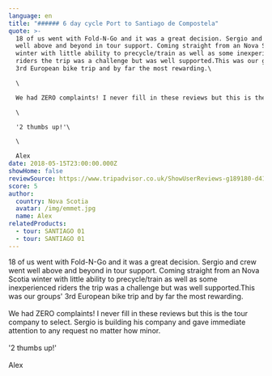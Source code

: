 ```yaml
---
language: en
title: "###### 6 day cycle Port to Santiago de Compostela"
quote: >-
  18 of us went with Fold-N-Go and it was a great decision. Sergio and crew went
  well above and beyond in tour support. Coming straight from an Nova Scotia
  winter with little ability to precycle/train as well as some inexperienced
  riders the trip was a challenge but was well supported.This was our groups'
  3rd European bike trip and by far the most rewarding.\

  \

  We had ZERO complaints! I never fill in these reviews but this is the tour company to select. Sergio is building his company and gave immediate attention to any request no matter how minor.\

  \

  '2 thumbs up!'\

  \

  Alex
date: 2018-05-15T23:00:00.000Z
showHome: false
reviewSource: https://www.tripadvisor.co.uk/ShowUserReviews-g189180-d4105907-r580581299-Top_Bike_tours_Portugal-Porto_Porto_District_Northern_Portugal.html
score: 5
author:
  country: Nova Scotia
  avatar: /img/emmet.jpg
  name: Alex
relatedProducts:
  - tour: SANTIAGO 01
  - tour: SANTIAGO 01
---
```

18 of us went with Fold-N-Go and it was a great decision. Sergio and crew went well above and beyond in tour support. Coming straight from an Nova Scotia winter with little ability to precycle/train as well as some inexperienced riders the trip was a challenge but was well supported.This was our groups' 3rd European bike trip and by far the most rewarding.\
\
We had ZERO complaints! I never fill in these reviews but this is the tour company to select. Sergio is building his company and gave immediate attention to any request no matter how minor.\
\
'2 thumbs up!'\
\
Alex
